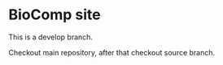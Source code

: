 # BioComp site

This is a develop branch.

Checkout main repository, after that checkout source branch.
